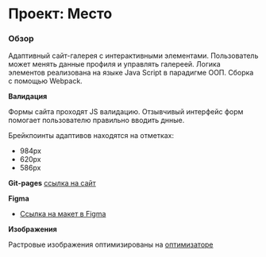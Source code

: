# Проект: Место

### Обзор

Адаптивный сайт-галерея с интерактивными элементами. Пользователь может менять данные профиля и управлять галереей.
Логика элементов реализована на языке Java Script в парадигме ООП. Сборка с помощью Webpack.

**Валидация**

Формы сайта проходят JS валидацию. Отзывчивый интерфейс форм помогает пользователю правильно вводить днные.

Брейкпоинты адаптивов находятся на отметках:

* 984px
* 620px
* 586px

**Git-pages**
[ссылка на сайт](https://photokub.github.io/mesto/)

**Figma**

* [Ссылка на макет в Figma](https://www.figma.com/file/2cn9N9jSkmxD84oJik7xL7/JavaScript.-Sprint-4?node-id=0%3A1)

**Изображения**

Растровые изображения оптимизированы на [оптимизаторе](https://tinypng.com/)

